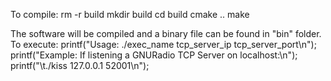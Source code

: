 To compile:
rm -r build
mkdir build
cd build
cmake ..
make

The software will be compiled and a binary file can be found in "bin" folder.
To execute:
	printf("Usage: ./exec_name tcp_server_ip tcp_server_port\n");
	printf("Example: If listening a GNURadio TCP Server on localhost:\n");
	printf("\t./kiss 127.0.0.1 52001\n");
